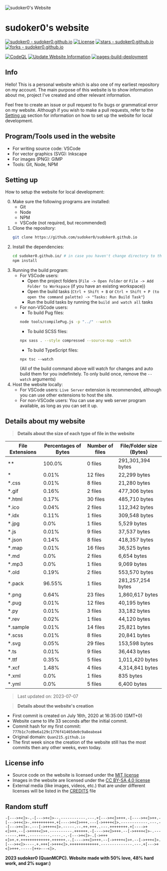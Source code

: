 ![sudoker0's Website](https://sudoker0.github.io/website/image/social_preview.png)

# sudoker0's website

[![sudoker0 - sudoker0.github.io](https://img.shields.io/static/v1?label=sudoker0&message=sudoker0.github.io&color=red&logo=github)](https://github.com/sudoker0/sudoker0.github.io)
[![License](https://img.shields.io/badge/License-MIT-red)](#-license)
[![stars - sudoker0.github.io](https://img.shields.io/github/stars/sudoker0/sudoker0.github.io?style=social)](https://github.com/sudoker0/sudoker0.github.io)
[![forks - sudoker0.github.io](https://img.shields.io/github/forks/sudoker0/sudoker0.github.io?style=social)](https://github.com/sudoker0/sudoker0.github.io)

[![CodeQL](https://github.com/sudoker0/sudoker0.github.io/actions/workflows/codeql-analysis.yml/badge.svg)](https://github.com/sudoker0/sudoker0.github.io/actions/workflows/codeql-analysis.yml)
[![Update Website Information](https://github.com/sudoker0/sudoker0.github.io/actions/workflows/update_site_info.yml/badge.svg)](https://github.com/sudoker0/sudoker0.github.io/actions/workflows/main.yml)
[![pages-build-deployment](https://github.com/sudoker0/sudoker0.github.io/actions/workflows/pages/pages-build-deployment/badge.svg)](https://github.com/sudoker0/sudoker0.github.io/actions/workflows/pages/pages-build-deployment)

## Info
Hello! This is a personal website which is also one of my earliest repository on my account. The main purpose of this website is to show information about me, project I've created and other relevant information.

Feel free to create an issue or pull request to fix bugs or grammatical error on my website. Although if you wish to make a pull requests, refer to the [Setting up](#setting-up) section for information on how to set up the website for local development.

## Program/Tools used in the website
- For writing source code: VSCode
- For vector graphics (SVG): Inkscape
- For images (PNG): GIMP
- Tools: Git, Node, NPM

## Setting up
How to setup the website for local development:

0. Make sure the following programs are installed:
    - Git
    - Node
    - NPM
    - VSCode (not required, but recommended)
1. Clone the repository:
    ```bash
    git clone https://github.com/sudoker0/sudoker0.github.io
    ```
2. Install the dependencies:
    ```bash
    cd sudoker0.github.io/ # in case you haven't change directory to the root of the website
    npm install
    ```
3. Running the build program:
    - For VSCode users:
        - Open the project folders (`File -> Open Folder` or `File -> Add Folder to Workspace` (if you have an existing workspace))
        - Open the build tasks (`Ctrl + Shift + B` or `Ctrl + Shift + P (to open the command palette) -> "Tasks: Run Build Task"`)
        - Run the build tasks by running the `build and watch all` tasks
    - For non-VSCode users:
        - To build Pug files:
        ```bash
        node tools/compilePug.js -p "../" --watch
        ```
        - To build SCSS files:
        ```bash
        npx sass . --style compressed --source-map --watch
        ```
        - To build TypeScript files:
        ```
        npx tsc --watch
        ```
        (All of the build command above will watch for changes and auto build them for you indefinitely. To only build once, remove the `--watch` arguments)
4. Host the website locally:
    - For VSCode users: `Live Server` extension is recommended, although you can use other extensions to host the site.
    - For non-VSCode users: You can use any web server program available, as long as you can set it up.

## Details about my website

> **Details about the size of each type of file in the website**
<!--python_data_start-->
File Extensions | Percentages of Bytes | Number of files | File/Folder size (Bytes)
----------------|--------------------- |-----------------|--------------------------
\*\* | 100.0% | 0 files | 291,301,394 bytes
\* | 0.01% | 12 files | 22,299 bytes
\*.css | 0.01% | 8 files | 21,280 bytes
\*.gif | 0.16% | 2 files | 477,306 bytes
\*.html | 0.17% | 30 files | 485,710 bytes
\*.ico | 0.04% | 2 files | 112,342 bytes
\*.idx | 0.11% | 1 files | 309,548 bytes
\*.jpg | 0.0% | 1 files | 5,529 bytes
\*.js | 0.01% | 9 files | 37,537 bytes
\*.json | 0.14% | 8 files | 418,357 bytes
\*.map | 0.01% | 16 files | 36,525 bytes
\*.md | 0.0% | 2 files | 6,654 bytes
\*.mp3 | 0.0% | 1 files | 9,069 bytes
\*.old | 0.19% | 2 files | 553,570 bytes
\*.pack | 96.55% | 1 files | 281,257,254 bytes
\*.png | 0.64% | 23 files | 1,860,617 bytes
\*.pug | 0.01% | 12 files | 40,195 bytes
\*.py | 0.01% | 3 files | 33,182 bytes
\*.rev | 0.02% | 1 files | 44,120 bytes
\*.sample | 0.01% | 14 files | 25,821 bytes
\*.scss | 0.01% | 8 files | 20,841 bytes
\*.svg | 0.05% | 29 files | 153,598 bytes
\*.ts | 0.01% | 9 files | 36,443 bytes
\*.ttf | 0.35% | 5 files | 1,011,420 bytes
\*.xcf | 1.48% | 4 files | 4,314,841 bytes
\*.xml | 0.0% | 1 files | 835 bytes
\*.yml | 0.0% | 5 files | 6,400 bytes
> Last updated on: 2023-07-07
<!--python_data_stop-->

> **Details about the website's creation**
- First commit is created on July 16th, 2020 at 16:35:00 (GMT+0)
- Website came to life 33 seconds after the initial commit.
- Commit hash for my first commit: `777b1c7cd0e6a129c1776f41465de0c9a8eabea4`
- Original domain: `Quan215.github.io`
- The first week since the creation of the website still has the most commits then any other weeks, even today.

## License info
- Source code on the website is licensed under the [MIT license](/LICENSE)
- Images in the website are licensed under the [CC BY-SA 4.0 license](http://creativecommons.org/licenses/by-sa/4.0/)
- External media (like images, videos, etc.) that are under different licenses will be listed in the [CREDITS](/CREDITS.md) file

## Random stuff
```bf
-[--->+<]>-.-[--->+<]>--.-----------.---.+[--->+<]>+++.-[---->+<]>++.-[--->++<]>-.++++++++++.+[---->+<]>+++.---[->++++<]>.------------.---.--[--->+<]>-.---[->++++<]>.-----.--.++.+++..---.++++++++.+[---->+<]>++.--[->++++<]>+.----------.++++++.-[---->+<]>+++.--[->++++<]>-.--------.+++..---------.----.-.-[--->+<]>-.[->+++<]>+.+.+++++++++++++.++++++.-.[---->+<]>+++.--[->++++<]>+.--[->+++<]>.[--->+<]>----.+.+++[->+++<]>.+++++++++++++.--------------.---.+[--->+<]>+++.-----[++>---<]>.
```

**2023 sudoker0 (QuanMCPC). Website made with 50% love, 48% hard work, and 2% sugar:)**